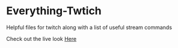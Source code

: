 # Everything-Twtich
Helpful files for twitch along with a list of useful stream commands


Check out the live look [Here](https://jalen002.github.io/Everything-Twitch/#/)